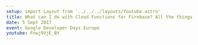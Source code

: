 ```yaml
---
setup: import Layout from '../../../layouts/Youtube.astro'
title: What can I do with Cloud Functions for Firebase? All the things
date: 5 Sept 2017
event: Google Developer Days Europe
youtube: Fnwj9VjE_BY
---
```

